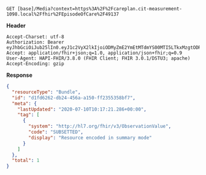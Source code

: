 `GET [base]/Media?context=https%3A%2F%2Fcareplan.cit-measurement-1098.local%2Ffhir%2FEpisodeOfCare%2F49137`

__Header__
```
Accept-Charset: utf-8
Authorization: Bearer eyJhbGciOiJub25lIn0.eyJ1c2VyX2lkIjoiODMyZmE2YmEtMTdmYS00MTI5LTkxMzgtODRkYmI4ZWNjZDE2IiwicmVhbG1fYWNjZXNzIjp7InJvbGVzIjpbIk1lZGlhLnNlYXJjaCIsIlF1ZXN0aW9ubmFpcmVSZXNwb25zZS5zZWFyY2giLCJPYnNlcnZhdGlvbi5zZWFyY2giXX0sInVzZXJfdHlwZSI6IlNZU1RFTSJ9.
Accept: application/fhir+json;q=1.0, application/json+fhir;q=0.9
User-Agent: HAPI-FHIR/3.8.0 (FHIR Client; FHIR 3.0.1/DSTU3; apache)
Accept-Encoding: gzip
```



__Response__
```json
{
  "resourceType": "Bundle",
  "id": "d1fd6262-db24-456a-a150-ff2355358bf7",
  "meta": {
    "lastUpdated": "2020-07-10T10:17:21.286+00:00",
    "tag": [
      {
        "system": "http://hl7.org/fhir/v3/ObservationValue",
        "code": "SUBSETTED",
        "display": "Resource encoded in summary mode"
      }
    ]
  },
  "total": 1
}
```